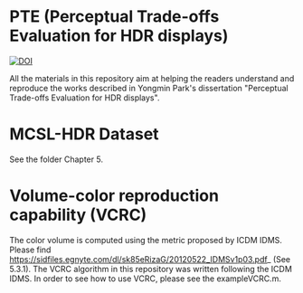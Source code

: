 # PTE (Perceptual Trade-offs Evaluation for HDR displays)
<a href="https://zenodo.org/badge/latestdoi/368672578"><img src="https://zenodo.org/badge/368672578.svg" alt="DOI"></a>

All the materials in this repository aim at helping the readers understand and reproduce the works described in Yongmin Park's dissertation "Perceptual Trade-offs Evaluation for HDR displays".

# MCSL-HDR Dataset
See the folder Chapter 5. 

# Volume-color reproduction capability (VCRC)
The color volume is computed using the metric proposed by ICDM IDMS. Please find https://sidfiles.egnyte.com/dl/sk85eRizaG/20120522_IDMSv1p03.pdf_ (See 5.3.1). 
The VCRC algorithm in this repository was written following the ICDM IDMS. In order to see how to use VCRC, please see the exampleVCRC.m. 
